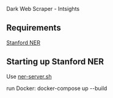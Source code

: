 Dark Web Scraper - Intsights

## Requirements

[Stanford NER](https://nlp.stanford.edu/software/CRF-NER.shtml#:~:text=Download%20Stanford%20Named%20Entity%20Recognizer%20version%204.2.0)

## Starting up Stanford NER

Use [ner-server.sh](https://github.com/niksrc/ner/blob/master/ner-server.sh)

run Docker:
docker-compose up --build
